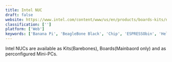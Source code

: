 ```yaml
---
title: Intel NUC
draft: false 
website: https://www.intel.com/content/www/us/en/products/boards-kits/nuc.html
classification: ['']
platform: ['Web']
keywords: ['Banana Pi', 'BeagleBone Black', 'Chip', 'ESPRESSObin', 'Helios4', 'HummingBoard', 'Intel NUC Kit NUC7i3BNH', 'MinnowBoard Max', 'NanoPi M4', 'Novasom Industries M7', 'Olimex A64-OLinuXino', 'Radxa Rock', 'Raspberry Pi', 'Raspberry Pi 3 Model B', 'Tessel 2', 'The Parallella Board', 'esp32']
---
```

Intel NUCs are available as Kits(Barebones), Boards(Mainbaord only) and as perconfigured Mini-PCs.